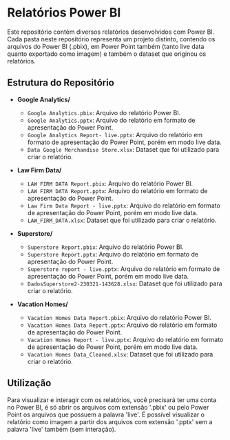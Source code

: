 # Relatórios Power BI

Este repositório contém diversos relatórios desenvolvidos com Power BI. Cada pasta neste repositório representa um projeto distinto, contendo os arquivos do Power BI (.pbix), em Power Point também (tanto live data quanto exportado como imagem) e também o dataset que originou os relatórios.

## Estrutura do Repositório

- **Google Analytics/**
  - `Google Analytics.pbix`: Arquivo do relatório Power BI.
  - `Google Analytics.pptx`: Arquivo do relatório em formato de apresentação do Power Point.
  - `Google Analytics Report- live.pptx`: Arquivo do relatório em formato de apresentação do Power Point, porém em modo live data.
  - `Data Google Merchandise Store.xlsx`: Dataset que foi utilizado para criar o relatório.

- **Law Firm Data/**
  - `LAW FIRM DATA Report.pbix`: Arquivo do relatório Power BI.
  - `LAW FIRM DATA Report.pptx`: Arquivo do relatório em formato de apresentação do Power Point.
  - `Law Firm Data Report - live.pptx`: Arquivo do relatório em formato de apresentação do Power Point, porém em modo live data.
  - `LAW_FIRM_DATA.xlsx`: Dataset que foi utilizado para criar o relatório.
 
- **Superstore/**
  - `Superstore Report.pbix`: Arquivo do relatório Power BI.
  - `Superstore Report.pptx`: Arquivo do relatório em formato de apresentação do Power Point.
  - `Superstore report - live.pptx`: Arquivo do relatório em formato de apresentação do Power Point, porém em modo live data.
  - `DadosSuperstore2-230321-143628.xlsx`: Dataset que foi utilizado para criar o relatório.
 
- **Vacation Homes/**
  - `Vacation Homes Data Report.pbix`: Arquivo do relatório Power BI.
  - `Vacation Homes Data Report.pptx`: Arquivo do relatório em formato de apresentação do Power Point.
  - `Vacation Homes Report - live.pptx`: Arquivo do relatório em formato de apresentação do Power Point, porém em modo live data.
  - `Vacation Homes Data_Cleaned.xlsx`: Dataset que foi utilizado para criar o relatório.

## Utilização

Para visualizar e interagir com os relatórios, você precisará ter uma conta no Power BI, é só abrir os arquivos com extensão '.pbix' ou pelo Power Point os arquivos que possuem a palavra 'live'. 
É possível visualizar o relatório como imagem a partir dos arquivos com extensão '.pptx' sem a palavra 'live' também (sem interação).
